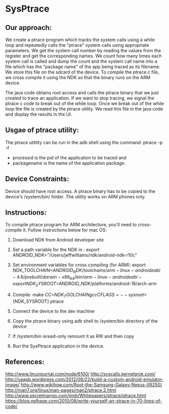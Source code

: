 SysPtrace
=========

Our approach:
--------------------
We create a ptrace program which tracks the system calls using a while loop and repeatedly calls the "ptrace" system calls using appropriate parameters. We get the system call number by reading the values from the register and get the corresponding names. We count how many times each system call is called and dump the count and the system call name into a file which has the "package name" of the app being traced as its filename. We store this file on the sdcard of the device. To compile the ptrace.c file, we cross compile it using the NDK so that the binary runs on the ARM device.

The java code obtains root access and calls the ptrace binary that we just created to trace an application. If we want to stop tracing, we signal the ptrace c code to break out of the while loop. Once we break out of the while loop the file is created by the ptrace utility. We read this file in the java code and display the results in the UI.

Usgae of ptrace utility:
------------------------
The ptrace utitlity can be run in the adb shell using the command:
ptrace -p <processId> -f <packagename>
- processid is the pid of the application to be traced and
- packagename is the name of the application package.

Device Constraints:
-------------------
Device should have root access.
A ptrace binary has to be copied to the device's /system/bin/ folder.
The utility works on ARM phones only.

Instructions:
-------------
To compile ptrace program for ARM architecture, you'll need to cross-compile it. Follow instructions below for mac OS:
1. Download NDK from Android developer site
2. Set a path variable for the NDK in :
	export ANDROID_NDK="/Users/jeffwilliams/ndk/android-ndk-r10c"

3. Set environment variables for cross compiling (for ARM):
export NDK_TOOLCHAIN=$ANDROID_NDK/toolchains/arm-linux-androideabi-4.6/prebuilt/darwin-x86_64/bin/arm-linux-androideabi-
export NDK_SYSROOT=$ANDROID_NDK/platforms/android-16/arch-arm

4. Compile:
make CC=${NDK_TOOLCHAIN}gcc CFLAGS=--sysroot=${NDK_SYSROOT} ptrace

5. Connect the device to the dev machine

6. Copy the ptrace binary using adb shell to /system/bin directory of the device

7. If /system/bin isread-only remount it as RW and then copy

8. Run the SysPtrace application in the device.

References:
-----------
http://www.linuxjournal.com/node/6100/
http://syscalls.kernelgrok.com/
http://yaapb.wordpress.com/2012/09/22/build-a-custom-android-emulator-image/
http://www.wikihow.com/Root-the-Samsung-Galaxy-Nexus-(I9250)
http://man7.org/linux/man-pages/man2/ptrace.2.html
http://www.secretmango.com/jimb/Whitepapers/ptrace/ptrace.html
https://blog.nelhage.com/2010/08/write-yourself-an-strace-in-70-lines-of-code/

